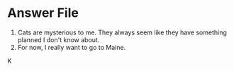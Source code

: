 # Answer File
1. Cats are mysterious to me. They always seem like they have something planned I don't know about.
2. For now, I really want to go to Maine.

K
